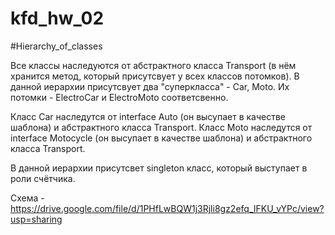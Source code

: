 # kfd_hw_02

#Hierarchy_of_classes

Все классы наследуются от абстрактного класса Transport (в нём хранится метод, который присутсвует у всех классов потомков). 
В данной иерархии присутсвует два "суперкласса" - Car, Moto. Их потомки - ElectroCar и ElectroMoto соответсвенно. 

Класс Car наследутся от interface Auto (он высупает в качестве шаблона) и абстрактного класса Transport.
Класс Moto наследутся от interface Motocycle (он высупает в качестве шаблона) и абстрактного класса Transport.

В данной иерархии присутсвет singleton класс, который выступает в роли счётчика. 


Схема - https://drive.google.com/file/d/1PHfLwBQW1j3Rjli8gz2efq_IFKU_vYPc/view?usp=sharing

